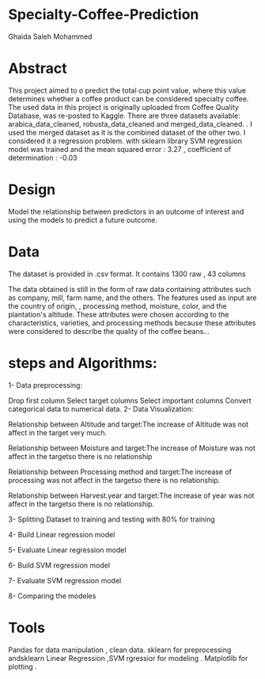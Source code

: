 # Specialty-Coffee-Prediction

Ghaida Saleh Mohammed 

# Abstract

This project aimed to o predict the total cup point value, where this value determines whether a coffee product can be considered specialty coffee. The used data in this project is originally uploaded from Coffee Quality Database, was re-posted to Kaggle. There are three datasets available: arabica_data_cleaned, robusta_data_cleaned and merged_data_cleaned. . I used the merged dataset as it is the combined dataset of the other two. I considered it a regression problem. with sklearn library SVM regression model was trained and the mean squared error : 3.27 , coefficient of determination : -0.03

# Design

Model the relationship between predictors in an outcome of interest and using the models to predict a future outcome.

# Data

The dataset is provided in .csv format. It contains 1300 raw , 43 columns

The data obtained is still in the form of raw data containing attributes such as company, mill, farm name, and the others. The features used as input are the country of origin, , processing method, moisture, color, and the plantation's altitude. These attributes were chosen according to the characteristics, varieties, and processing methods because these attributes were considered to describe the quality of the coffee beans...

# steps and Algorithms:

1- Data preprocessing:

Drop first column
Select target columns
Select important columns
Convert categorical data to numerical data.
2- Data Visualization:

Relationship between Altitude and target:The increase of Altitude was not affect in the target very much.

Relationship between Moisture and target:The increase of Moisture was not affect in the targetso there is no relationship

Relationship between Processing method and target:The increase of processing was not affect in the targetso there is no relationship.

Relationship between Harvest.year and target:The increase of year was not affect in the targetso there is no relationship.

3- Splitting Dataset to training and testing with 80% for training

4- Build Linear regression model

5- Evaluate Linear regression model

6- Build SVM regression model

7- Evaluate SVM regression model

8- Comparing the modeles

# Tools

Pandas for data manipulation , clean data. sklearn for preprocessing andsklearn Linear Regression ,SVM rgressior for modeling . Matplotlib for plotting .
